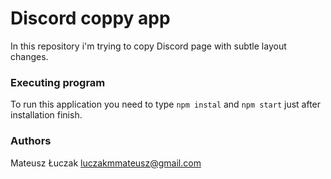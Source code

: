# Discord coppy app

In this repository i'm trying to copy Discord page with subtle layout changes. 

### Executing program

To run this application you need to type `npm instal` and `npm start` just after installation finish. 

### Authors

Mateusz Łuczak 
luczakmmateusz@gmail.com
